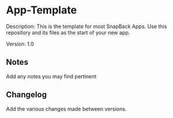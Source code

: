 App-Template
=======================
Description: This is the template for most SnapBack Apps.  Use this repository and its files as the start of your new app.  

Version: 1.0

Notes
----
Add any notes you may find pertinent 

Changelog
----
Add the various changes made between versions.
